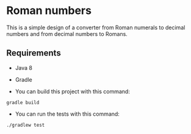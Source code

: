 # Roman numbers

This is a simple design of a converter from Roman numerals to decimal numbers and from decimal numbers to Romans.

## Requirements

- Java 8
- Gradle

- You can build this project with this command:

```gradle build```


- You can run the tests with this command:

```./gradlew test```
